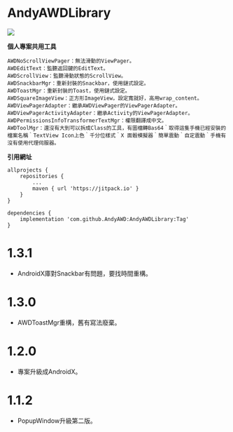 # AndyAWDLibrary

[![](https://jitpack.io/v/AndyAWD/AndyAWDLibrary.svg)](https://jitpack.io/#AndyAWD/AndyAWDLibrary)

**個人專案共用工具**

    AWDNoScrollViewPager：無法滑動的ViewPager。
    AWDEditText：監聽返回鍵的EditText。
    AWDScrollView：監聽滑動狀態的ScrollView。
    AWDSnackbarMgr：重新封裝的Snackbar，使用鏈式設定。
    AWDToastMgr：重新封裝的Toast，使用鏈式設定。
    AWDSquareImageView：正方形ImageView，設定寬就好，高用wrap_content。
    AWDViewPagerAdapter：繼承AWDViewPager的ViewPagerAdapter。
    AWDViewPagerActivityAdapter：繼承Activity的ViewPagerAdapter。
    AWDPermissionsInfoTransformerTextMgr：權限翻譯成中文。
    AWDToolMgr：還沒有大到可以拆成Class的工具，有圖檔轉Bas64｀取得這隻手機已經安裝的檔案名稱｀TextView Icon上色｀千分位樣式｀X 面骰模擬器｀簡單震動｀自定震動｀手機有沒有使用代理伺服器。

**引用網址**

    allprojects {
        repositories {
            ...
            maven { url 'https://jitpack.io' }
        }
    }

    dependencies {
        implementation 'com.github.AndyAWD:AndyAWDLibrary:Tag'
    }


# 1.3.1
+ AndroidX庫對Snackbar有問題，要找時間重構。

# 1.3.0
+ AWDToastMgr重構，舊有寫法廢棄。

# 1.2.0
+ 專案升級成AndroidX。

# 1.1.2
+ PopupWindow升級第二版。
